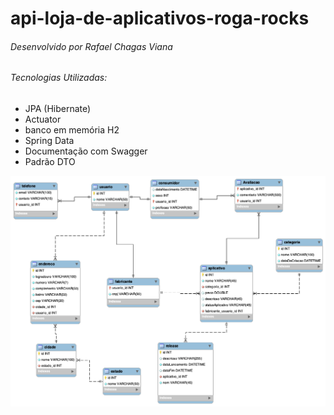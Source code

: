 # api-loja-de-aplicativos-roga-rocks

###### Desenvolvido por Rafael Chagas Viana
###### Tecnologias Utilizadas:

- JPA (Hibernate)
- Actuator 
- banco em memória H2
- Spring Data
- Documentação com Swagger
- Padrão DTO

![alt text](https://github.com/rchagasviana/api-loja-de-aplicativos-roga-rocks/blob/master/modelo.png)
